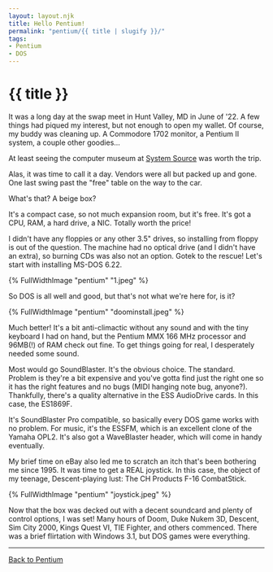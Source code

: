 ```yaml
---
layout: layout.njk
title: Hello Pentium!
permalink: "pentium/{{ title | slugify }}/"
tags:
- Pentium
- DOS
---
```

# {{ title }}

It was a long day at the swap meet in Hunt Valley, MD in June of '22.
A few things had piqued my interest, but not enough to open my wallet.
Of course, my buddy was cleaning up. A Commodore 1702 monitor, a Pentium II system, a couple other goodies...

At least seeing the computer museum at <a href="https://museum.syssrc.com/" target="_blank">System Source</a> was worth the trip.

Alas, it was time to call it a day.
Vendors were all but packed up and gone.
One last swing past the "free" table on the way to the car.

What's that? A beige box?

It's a compact case, so not much expansion room, but it's free.
It's got a CPU, RAM, a hard drive, a NIC.
Totally worth the price!

I didn't have any floppies or any other 3.5" drives, so installing from floppy is out of the question.
The machine had no optical drive (and I didn't have an extra), so burning CDs was also not an option.
Gotek to the rescue! Let's start with installing MS-DOS 6.22.

{% FullWidthImage "pentium" "1.jpeg" %}

So DOS is all well and good, but that's not what we're here for, is it?

{% FullWidthImage "pentium" "doominstall.jpeg" %}

Much better!
It's a bit anti-climactic without any sound and with the tiny keyboard I had on hand, but the Pentium MMX 166 MHz processor and 96MB(!) of RAM check out fine.
To get things going for real, I desperately needed some sound.

Most would go SoundBlaster. It's the obvious choice. The standard.
Problem is they're a bit expensive and you've gotta find just the right one so it has the right features and no bugs (MIDI hanging note bug, anyone?).
Thankfully, there's a quality alternative in the ESS AudioDrive cards. In this case, the ES1869F.

It's SoundBlaster Pro compatible, so basically every DOS game works with no problem.
For music, it's the ESSFM, which is an excellent clone of the Yamaha OPL2.
It's also got a WaveBlaster header, which will come in handy eventually.

My brief time on eBay also led me to scratch an itch that's been bothering me since 1995.
It was time to get a REAL joystick.
In this case, the object of my teenage, Descent-playing lust: The CH Products F-16 CombatStick.

{% FullWidthImage "pentium" "joystick.jpeg" %}

Now that the box was decked out with a decent soundcard and plenty of control options, I was set!
Many hours of Doom, Duke Nukem 3D, Descent, Sim City 2000, Kings Quest VI, TIE Fighter, and others commenced.
There was a brief flirtation with Windows 3.1, but DOS games were everything.

---
[Back to Pentium](/pentium/)